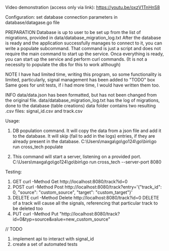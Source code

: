 Video demonstration (access only via link):
https://youtu.be/oxzV1TnHnS8

Configuration:
set database connection parameters in database/datagase.go file

PREPARATION
Database is up to user to be set up from the list of migrations, provided in data/database_migration_log.txt
After the database is ready and the application successfully manages to connect to it, you can write a populate subcommand.
That command is just a script and does not require the main command to start up the service.
Onca everything is ready, you can start up the service and perform curl commands. (It is not a necessity to populate the dbs for this to work although)

NOTE
I have had limited time, writing this program, so some functionality is limited, particularly, signal management has been added to "TODO" box
Same goes for unit tests, if i had more time, I would have written them too.

INFO
data/data.json has been formatted, but has not been changed from the original file.
data/database_migration_log.txt has the log of migrations, done to the database (table creations)
data folder contains two resulting .csv files: signal_id.csv and track.csv

Usage:
1) DB population command. It will copy the data from a json file and add it to the database. It will skip (fail to add in the logs)
entries, if they are already present in the database.
C:\Users\maxga\go\go124\go\bin\go run cross_tech populate

2) This command will start a server, listening on a provided port.
C:\Users\maxga\go\go124\go\bin\go run cross_tech --server-port 8080

Testing:
1) GET
curl -Method Get http://localhost:8080/track?id=0
2) POST
curl -Method Post http://localhost:8080/track?entry='{"track_id": 0, "source": "custom_source", "target": "custom_target"}'
3) DELETE
curl -Method Delete http://localhost:8080/track?id=0
DELETE of a track will cause all the signals, referencing that particular track to be deleted too
4) PUT
curl -Method Put "http://localhost:8080/track?id=0&typ=source&value=new_custom_source"

// TODO
1) implement api to interact with signal_id
2) create a set of automated tests